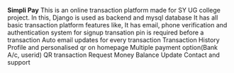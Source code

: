 **Simpli Pay**
This is an online transaction platform made for SY UG college project. In this, Django is used as backend and mysql database It has all basic transaction platform features like, It has email, phone verification and authentication system for signup transation pin is required before a transaction Auto email updates for every transaction Transaction History Profile and personalised qr on homepage Multiple payment option(Bank A/c, userid) QR transaction Request Money Balance Update Contact and support
